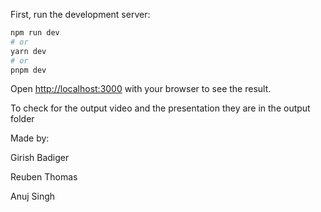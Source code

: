 First, run the development server:

```bash
npm run dev
# or
yarn dev
# or
pnpm dev
```

Open [http://localhost:3000](http://localhost:3000) with your browser to see the result.

To check for the output video and the presentation they are in the output folder

Made by:

Girish Badiger

Reuben Thomas

Anuj Singh
